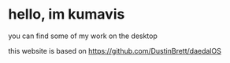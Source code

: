 # hello, im kumavis

you can find some of my work on the desktop


this website is based on
https://github.com/DustinBrett/daedalOS